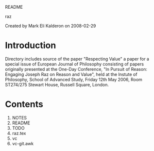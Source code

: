 README

raz

Created by Mark Eli Kalderon on 2008-02-29

# Introduction

Directory includes source of the paper "Respecting Value" a paper for a
special issue of European Journal of Philosophy consisting of papers
originally presented at the One-Day Conference, "In Pursuit of Reason:
Engaging Joseph Raz on Reason and Value", held at the Instute of Philosophy,
School of Advanced Study, Friday 12th May 2006, Room ST274/275 Stewart House,
Russell Square, London.

# Contents

1. NOTES
2. README
3. TODO
4. raz.tex
5. vc
6. vc-git.awk